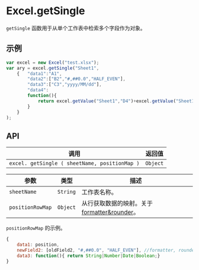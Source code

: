 # Excel.getSingle

`getSingle` 函数用于从单个工作表中检索多个字段作为对象。

## 示例

```javascript
var excel = new Excel("test.xlsx");
var ary = excel.getSingle("Sheet1",
	{	"data1":"A1",
		"data2":["B2","#,##0.0","HALF_EVEN"],
		"data3":["C3","yyyy/MM/dd"],
		"data4":
		function(){
			return excel.getValue("Sheet1","D4")+excel.getValue("Sheet1","E5");
		}
	}
);
```

## API

| 调用 | 返回值 |
|---|---|
| `excel. getSingle ( sheetName, positionMap )` | `Object` |

| 参数 | 类型 | 描述 |
|---|---|---|
| `sheetName` | `String` | 工作表名称。 |
| `positionRowMap` | `Object` | 从行获取数据的映射。关于 [formatter&rounder](formatter&rounder.md)。 |

`positionRowMap` 的示例。

```javascript
{
	data1: position,
	newField2: [oldField2, "#,##0.0", "HALF_EVEN"], //formatter, rounder
	data3: function(){ return String|Number|Date|Boolean;}
}
```